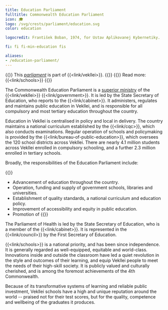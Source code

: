 ```yaml
---
title: Education Parliament
fulltitle: Commonwealth Education Parliament
icon: 🎓
logo: /svg/crests/parliament/education.svg
color: education

logocredit: František Boban, 1974, for Ustav Aplikovanej Kybernetiky.

fi: fi fi-min-education fis

aliases:
- /education-parliament/
---
```

{{<note series>}}
 This *[parliament](/parliaments/)* is part of {{<link/vekllei>}}.
{{</note>}}
{{<note advice>}}
Read more: {{<link/schools>}}
{{</note>}}

The Commonwealth Education Parliament is a [superior ministry](/parliaments/) of the {{<link/vekllei>}} {{<link/government>}}. It is led by the State Secretary of Education, who reports to the {{<link/cabinet>}}. It administers, regulates and maintains public education in Vekllei, and is responsible for all compulsory and most tertiary education throughout the country.

Education in Vekllei is centralised in policy and local in delivery. The country maintains a national curriculum established by the {{<link/cqc>}}, which also conducts examinations. Regular operation of schools and policymaking is provided by the {{<link/bureau-of-public-education>}}, which oversees the 120 school districts across Vekllei. There are nearly 4.1 million students across Vekllei enrolled in compulsory schooling, and a further 2.3 million enrolled in tertiary schools.

Broadly, the responsibilities of the Education Parliament include:

{{<note>}}
* Advancement of education throughout the country.
* Operation, funding and supply of government schools, libraries and universities.
* Establishment of quality standards, a national curriculum and education policy.
* Improvement of accessibility and equity in public education.
* Promotion of
{{</note>}}

The Parliament of Health is led by the State Secretary of Education, who is a member of the {{<link/cabinet>}}. It is represented in the {{<link/council>}} by the First Secretary of Education.

{{<link/schools>}} is a national priority, and has been since independence. It is generally regarded as well-equipped, equitable and world-class. Innovations inside and outside the classroom have led a quiet revolution in the style and outcomes of their learning, and equip Vekllei people to meet the needs of their high-skill society. It is publicly valued and culturally cherished, and is among the foremost achievements of the 4th Commonwealth.

Because of its transformative systems of learning and reliable public investment, Vekllei schools have a high and unique reputation around the world -- praised not for their test scores, but for the quality, competence and wellbeing of the graduates it produces.